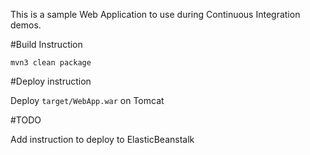 This is a sample Web Application to use during Continuous Integration demos.

#Build Instruction



```
mvn3 clean package
```





#Deploy instruction



Deploy ```target/WebApp.war``` on Tomcat
 
#TODO
 
Add instruction to deploy to ElasticBeanstalk
